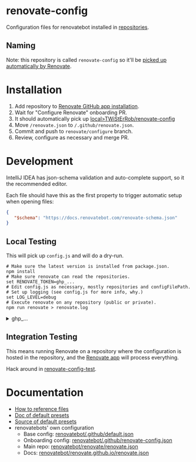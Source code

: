 # renovate-config
Configuration files for renovatebot installed in [repositories](https://github.com/TWiStErRob?tab=repositories).

## Naming
Note: this repository is called `renovate-config` so it'll be [picked up automatically by Renovate](https://docs.renovatebot.com/config-presets/#organization-level-presets).

# Installation
 1. Add repository to [Renovate GitHub app installation](https://github.com/settings/installations/24636554).
 2. Wait for "Configure Renovate" onboarding PR.
 3. It should automatically pick up [local>TWiStErRob/renovate-config](default.json5)
 4. Move `/renovate.json` to `/.github/renovate.json`.
 5. Commit and push to `renovate/configure` branch.
 6. Review, configure as necessary and merge PR.

# Development
IntelliJ IDEA has json-schema validation and auto-complete support, so it the recommended editor.

Each file should have this as the first property to trigger automatic setup when opening files:
```json
{
   "$schema": "https://docs.renovatebot.com/renovate-schema.json"
}
```
## Local Testing
This will pick up `config.js` and will do a dry-run.

```shell
# Make sure the latest version is installed from package.json.
npm install
# Make sure renovate can read the repositories.
set RENOVATE_TOKEN=ghp_...
# Edit config.js as necessary, mostly repositories and configFilePath.
# Set up logging (see config.js for more info, why.)
set LOG_LEVEL=debug
# Execute renovate on any repository (public or private).
npm run renovate > renovate.log
```

<details><summary>ghp_...</summary>

Where `ghp_...` is a Personal Access Token generated at https://github.com/settings/tokens.
 * add `user:email` scope to reduce warnings
 * add `repo` scope for accessing private repositories

   <details><summary><code>--token</code> vs <code>set RENOVATE_TOKEN</code></summary>
   
   It's possible to pass the token on command line too:
   ```shell
   npm run renovate -- --token ghp_...
   ```
   but `npm run` will echo the command line so renovate.log will contain the key. 
   To prevent this, use `set RENOVATE_TOKEN=ghp_...` instead.
   
   </details>

</details>

## Integration Testing
This means running Renovate on a repository where the configuration is hosted in the repository, and the [Renovate app](https://github.com/apps/renovate) will process everything.

Hack around in [renovate-config-test](https://github.com/TWiStErRob/renovate-config-test).

# Documentation
 * [How to reference files](https://docs.renovatebot.com/config-presets/#github)
 * [Doc of default presets](https://docs.renovatebot.com/presets-config/)
 * [Source of default presets](https://github.com/renovatebot/renovate/blob/main/lib/config/presets/internal/)
 * renovatebots' own configuration
   * Base config: [renovatebot/.github/default.json](https://github.com/renovatebot/.github/blob/main/default.json)
   * Onboarding config: [renovatebot/.github/renovate-config.json](https://github.com/renovatebot/.github/blob/main/renovate-config.json)
   * Main repo: [renovatebot/renovate/renovate.json](https://github.com/renovatebot/renovate/blob/main/renovate.json)
   * Docs: [renovatebot/renovate.github.io/renovate.json](https://github.com/renovatebot/renovatebot.github.io/blob/main/renovate.json)
